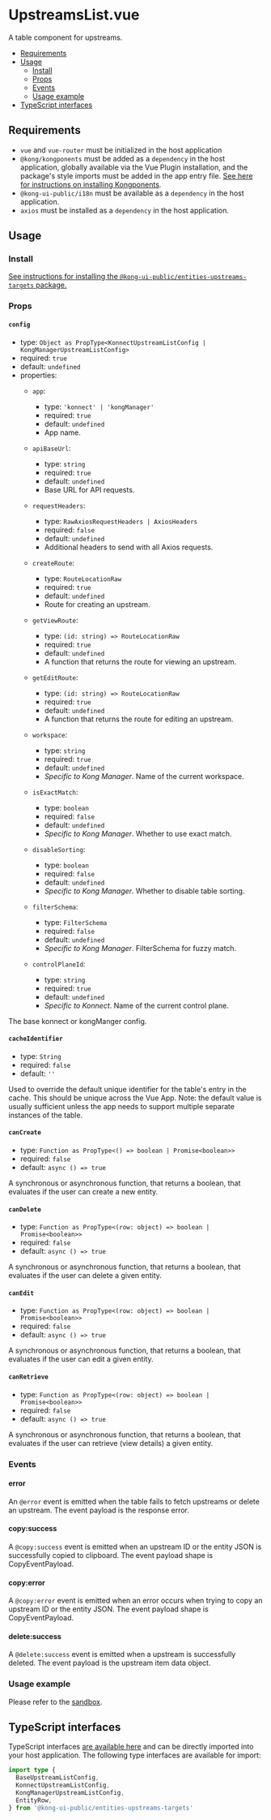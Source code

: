 
# UpstreamsList.vue

A table component for upstreams.

- [Requirements](#requirements)
- [Usage](#usage)
  - [Install](#install)
  - [Props](#props)
  - [Events](#events)
  - [Usage example](#usage-example)
- [TypeScript interfaces](#typescript-interfaces)

## Requirements

- `vue` and `vue-router` must be initialized in the host application
- `@kong/kongponents` must be added as a `dependency` in the host application, globally available via the Vue Plugin installation, and the package's style imports must be added in the app entry file. [See here for instructions on installing Kongponents](https://kongponents.konghq.com/#globally-install-all-kongponents).
- `@kong-ui-public/i18n` must be available as a `dependency` in the host application.
- `axios` must be installed as a `dependency` in the host application.

## Usage

### Install

[See instructions for installing the `@kong-ui-public/entities-upstreams-targets` package.](../README.md#install)

### Props

#### `config`

- type: `Object as PropType<KonnectUpstreamListConfig | KongManagerUpstreamListConfig>`
- required: `true`
- default: `undefined`
- properties:
  - `app`:
    - type: `'konnect' | 'kongManager'`
    - required: `true`
    - default: `undefined`
    - App name.

  - `apiBaseUrl`:
    - type: `string`
    - required: `true`
    - default: `undefined`
    - Base URL for API requests.

  - `requestHeaders`:
    - type: `RawAxiosRequestHeaders | AxiosHeaders`
    - required: `false`
    - default: `undefined`
    - Additional headers to send with all Axios requests.

  - `createRoute`:
    - type: `RouteLocationRaw`
    - required: `true`
    - default: `undefined`
    - Route for creating an upstream.

  - `getViewRoute`:
    - type: `(id: string) => RouteLocationRaw`
    - required: `true`
    - default: `undefined`
    - A function that returns the route for viewing an upstream.

  - `getEditRoute`:
    - type: `(id: string) => RouteLocationRaw`
    - required: `true`
    - default: `undefined`
    - A function that returns the route for editing an upstream.

  - `workspace`:
    - type: `string`
    - required: `true`
    - default: `undefined`
    - *Specific to Kong Manager*. Name of the current workspace.

  - `isExactMatch`:
    - type: `boolean`
    - required: `false`
    - default: `undefined`
    - *Specific to Kong Manager*. Whether to use exact match.

  - `disableSorting`:
    - type: `boolean`
    - required: `false`
    - default: `undefined`
    - *Specific to Kong Manager*. Whether to disable table sorting.

  - `filterSchema`:
    - type: `FilterSchema`
    - required: `false`
    - default: `undefined`
    - *Specific to Kong Manager*. FilterSchema for fuzzy match.

  - `controlPlaneId`:
    - type: `string`
    - required: `true`
    - default: `undefined`
    - *Specific to Konnect*. Name of the current control plane.

The base konnect or kongManger config.

#### `cacheIdentifier`

- type: `String`
- required: `false`
- default: `''`

Used to override the default unique identifier for the table's entry in the cache. This should be unique across the Vue App.
Note: the default value is usually sufficient unless the app needs to support multiple separate instances of the table.

#### `canCreate`

- type: `Function as PropType<() => boolean | Promise<boolean>>`
- required: `false`
- default: `async () => true`

A synchronous or asynchronous function, that returns a boolean, that evaluates if the user can create a new entity.

#### `canDelete`

- type: `Function as PropType<(row: object) => boolean | Promise<boolean>>`
- required: `false`
- default: `async () => true`

A synchronous or asynchronous function, that returns a boolean, that evaluates if the user can delete a given entity.

#### `canEdit`

- type: `Function as PropType<(row: object) => boolean | Promise<boolean>>`
- required: `false`
- default: `async () => true`

A synchronous or asynchronous function, that returns a boolean, that evaluates if the user can edit a given entity.

#### `canRetrieve`

- type: `Function as PropType<(row: object) => boolean | Promise<boolean>>`
- required: `false`
- default: `async () => true`

A synchronous or asynchronous function, that returns a boolean, that evaluates if the user can retrieve (view details) a given entity.

### Events

#### error

An `@error` event is emitted when the table fails to fetch upstreams or delete an upstream. The event payload is the response error.

#### copy:success

A `@copy:success` event is emitted when an upstream ID or the entity JSON is successfully copied to clipboard. The event payload shape is CopyEventPayload.

#### copy:error

A `@copy:error` event is emitted when an error occurs when trying to copy an upstream ID or the entity JSON. The event payload shape is CopyEventPayload.

#### delete:success

A `@delete:success` event is emitted when a upstream is successfully deleted. The event payload is the upstream item data object.

### Usage example

Please refer to the [sandbox](../sandbox/pages/UpstreamsListPage.vue).

## TypeScript interfaces

TypeScript interfaces [are available here](../src/types/index.ts) and can be directly imported into your host application. The following type interfaces are available for import:

```ts
import type {
  BaseUpstreamListConfig,
  KonnectUpstreamListConfig,
  KongManagerUpstreamListConfig,
  EntityRow,
} from '@kong-ui-public/entities-upstreams-targets'
```
